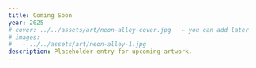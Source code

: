 ```yaml
---
title: Coming Soon
year: 2025
# cover: ../../assets/art/neon-alley-cover.jpg   ← you can add later
# images:
#   - ../../assets/art/neon-alley-1.jpg
description: Placeholder entry for upcoming artwork.
---
```

